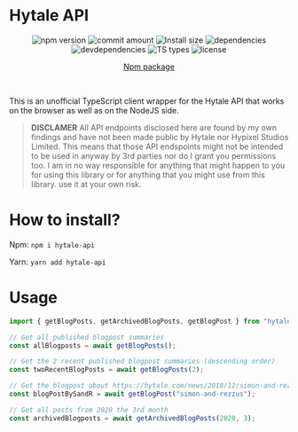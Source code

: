 # **Hytale API**

<div align="center">

![npm version](https://badgen.net/npm/v/hytale-api)
![commit amount](https://badgen.net/github/commits/hytalenews/hytale-api/)
![Install size](https://badgen.net/github/last-commit/hytalenews/hytale-api)
![dependencies](https://img.shields.io/david/hytalenews/hytale-api)
![devdependencies](https://img.shields.io/david/dev/hytalenews/hytale-api)
![TS types](https://badgen.net/npm/types/hytale-api)
![license](https://badgen.net/npm/license/hytale-api)


[Npm package](https://www.npmjs.com/package/hytale-api)

</div>

<br/>

This is an unofficial TypeScript client wrapper for the Hytale API that works on the browser as well as on the NodeJS side.

> **DISCLAMER** All API endpoints disclosed here are found by my own findings and have not been made public by Hytale nor Hypixel Studios Limited. This means that those API endspoints might not be intended to be used in anyway by 3rd parties nor do I grant you permissions too. I am in no way responsible for anything that might happen to you for using this library or for anything that you might use from this library. use it at your own risk.

# How to install?

Npm: `npm i hytale-api`

Yarn: `yarn add hytale-api`

# Usage

```js
import { getBlogPosts, getArchivedBlogPosts, getBlogPost } from "hytale-api";

// Get all published blogpost summaries
const allBlogposts = await getBlogPosts();

// Get the 2 recent published blogpost summaries (descending order)
const twoRecentBlogPosts = await getBlogPosts(2);

// Get the blogpost about https://hytale.com/news/2018/12/simon-and-rezzus
const blogPostBySandR = await getBlogPost("simon-and-rezzus");

// Get all posts from 2020 the 3rd month
const archivedBlogposts = await getArchivedBlogPosts(2020, 3);
```
